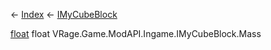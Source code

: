 ← [Index](Api-Index) ← [IMyCubeBlock](VRage.Game.ModAPI.Ingame.IMyCubeBlock)

[float](System.Single) float VRage.Game.ModAPI.Ingame.IMyCubeBlock.Mass
